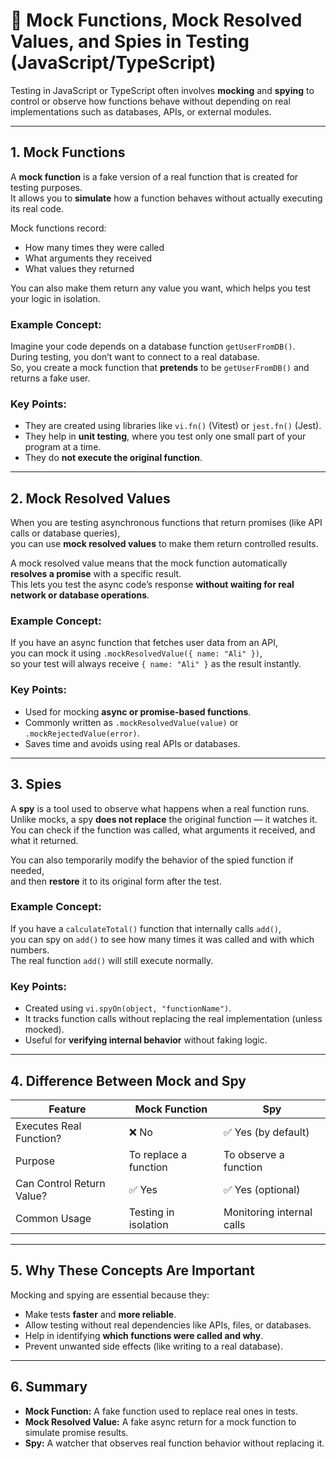 # 🧪 Mock Functions, Mock Resolved Values, and Spies in Testing (JavaScript/TypeScript)

Testing in JavaScript or TypeScript often involves **mocking** and **spying** to control or observe how functions behave without depending on real implementations such as databases, APIs, or external modules.

---

## 1. Mock Functions

A **mock function** is a fake version of a real function that is created for testing purposes.  
It allows you to **simulate** how a function behaves without actually executing its real code.

Mock functions record:
- How many times they were called  
- What arguments they received  
- What values they returned  

You can also make them return any value you want, which helps you test your logic in isolation.

### Example Concept:
Imagine your code depends on a database function `getUserFromDB()`.  
During testing, you don’t want to connect to a real database.  
So, you create a mock function that **pretends** to be `getUserFromDB()` and returns a fake user.

### Key Points:
- They are created using libraries like `vi.fn()` (Vitest) or `jest.fn()` (Jest).  
- They help in **unit testing**, where you test only one small part of your program at a time.  
- They do **not execute the original function**.

---

## 2. Mock Resolved Values

When you are testing asynchronous functions that return promises (like API calls or database queries),  
you can use **mock resolved values** to make them return controlled results.

A mock resolved value means that the mock function automatically **resolves a promise** with a specific result.  
This lets you test the async code’s response **without waiting for real network or database operations**.

### Example Concept:
If you have an async function that fetches user data from an API,  
you can mock it using `.mockResolvedValue({ name: "Ali" })`,  
so your test will always receive `{ name: "Ali" }` as the result instantly.

### Key Points:
- Used for mocking **async or promise-based functions**.  
- Commonly written as `.mockResolvedValue(value)` or `.mockRejectedValue(error)`.  
- Saves time and avoids using real APIs or databases.  

---

## 3. Spies

A **spy** is a tool used to observe what happens when a real function runs.  
Unlike mocks, a spy **does not replace** the original function — it watches it.  
You can check if the function was called, what arguments it received, and what it returned.

You can also temporarily modify the behavior of the spied function if needed,  
and then **restore** it to its original form after the test.

### Example Concept:
If you have a `calculateTotal()` function that internally calls `add()`,  
you can spy on `add()` to see how many times it was called and with which numbers.  
The real function `add()` will still execute normally.

### Key Points:
- Created using `vi.spyOn(object, "functionName")`.  
- It tracks function calls without replacing the real implementation (unless mocked).  
- Useful for **verifying internal behavior** without faking logic.  

---

## 4. Difference Between Mock and Spy

| Feature | Mock Function | Spy |
|----------|----------------|-----|
| Executes Real Function? | ❌ No | ✅ Yes (by default) |
| Purpose | To replace a function | To observe a function |
| Can Control Return Value? | ✅ Yes | ✅ Yes (optional) |
| Common Usage | Testing in isolation | Monitoring internal calls |

---

## 5. Why These Concepts Are Important

Mocking and spying are essential because they:
- Make tests **faster** and **more reliable**.  
- Allow testing without real dependencies like APIs, files, or databases.  
- Help in identifying **which functions were called and why**.  
- Prevent unwanted side effects (like writing to a real database).  

---

## 6. Summary

- **Mock Function:** A fake function used to replace real ones in tests.  
- **Mock Resolved Value:** A fake async return for a mock function to simulate promise results.  
- **Spy:** A watcher that observes real function behavior without replacing it.  
